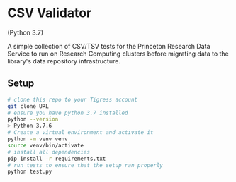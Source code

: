 # CSV Validator

(Python 3.7)

A simple collection of CSV/TSV tests for the Princeton Research Data Service to run on Research Computing clusters before migrating data to the library's data repository infrastructure.

## Setup

```bash
# clone this repo to your Tigress account
git clone URL
# ensure you have python 3.7 installed
python --version
> Python 3.7.6
# Create a virtual environment and activate it
python -m venv venv
source venv/bin/activate
# install all dependencies
pip install -r requirements.txt
# run tests to ensure that the setup ran properly
python test.py
```